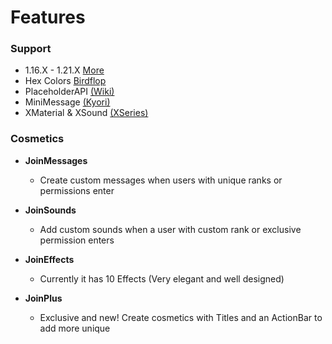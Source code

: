 # Features

### Support
- 1.16.X - 1.21.X [More](https://docs.bilzox.es/plugin-information.html)
- Hex Colors [Birdflop](https://www.birdflop.com/resources/rgb/)
- PlaceholderAPI [(Wiki)](https://wiki.placeholderapi.com/users/placeholder-list/)
- MiniMessage [(Kyori)](https://docs.advntr.dev/minimessage/format)
- XMaterial & XSound [(XSeries)](https://github.com/CryptoMorin/XSeries)

### Cosmetics
- **JoinMessages**
  - Create custom messages when users with unique ranks or permissions enter

- **JoinSounds**
  - Add custom sounds when a user with custom rank or exclusive permission enters

- **JoinEffects**
  - Currently it has 10 Effects (Very elegant and well designed)

- **JoinPlus**
  - Exclusive and new! Create cosmetics with Titles and an ActionBar to add more unique